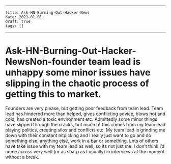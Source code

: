 
---
    title: Ask-HN-Burning-Out-Hacker-News
    date: 2021-01-01    
    draft: true
    tags: []
---
# Ask-HN-Burning-Out-Hacker-NewsNon-founder team lead is unhappy some minor issues have slipping in the chaotic process of getting this to market.
Founders are very please, but getting poor feedback from team lead.
Team lead has hindered more than helped, gives conflicting advice, blows hot and cold, has created a toxic environment etc.
Admittedly some minor things have slipped through the cracks, but much of this comes from my team lead playing politics, creating silos and conflicts etc.
My team lead is grinding me down with their constant nitpicking and I really just want to go and do something else, anything else, work in a bar or something.
Lots of others have take issue with my team lead as well, so its not just me.
I don’t think I’d come across very well (or as sharp as I usually) in interviews at the moment without a break.
